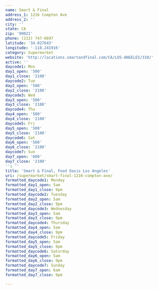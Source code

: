 ```yaml
---
name: Smart & Final
address_1: 1216 Compton Ave
address_2: ''
city: ''
state: CA
zip: '90021'
phone: (213) 747-6697
latitude: '34.027643'
longitude: '-118.241916'
category: Supermarket
website: 'http://locations.smartandfinal.com/CA/LOS-ANGELES/310/'
active: ''
daycode1: Mon
day1_open: '500'
day1_close: '2100'
daycode2: Tue
day2_open: '500'
day2_close: '2100'
daycode3: Wed
day3_open: '500'
day3_close: '2100'
daycode4: Thu
day4_open: '500'
day4_close: '2100'
daycode5: Fri
day5_open: '500'
day5_close: '2100'
daycode6: Sat
day6_open: '500'
day6_close: '2100'
daycode7: Sun
day7_open: '600'
day7_close: '2100'
'': ''
title: 'Smart & Final, Food Oasis Los Angeles'
uri: /supermarket/smart-final-1216-compton-ave/
formatted_daycode1: Monday
formatted_day1_open: 5am
formatted_day1_close: 9pm
formatted_daycode2: Tuesday
formatted_day2_open: 5am
formatted_day2_close: 9pm
formatted_daycode3: Wednesday
formatted_day3_open: 5am
formatted_day3_close: 9pm
formatted_daycode4: Thursday
formatted_day4_open: 5am
formatted_day4_close: 9pm
formatted_daycode5: Friday
formatted_day5_open: 5am
formatted_day5_close: 9pm
formatted_daycode6: Saturday
formatted_day6_open: 5am
formatted_day6_close: 9pm
formatted_daycode7: Sunday
formatted_day7_open: 6am
formatted_day7_close: 9pm

---
```

